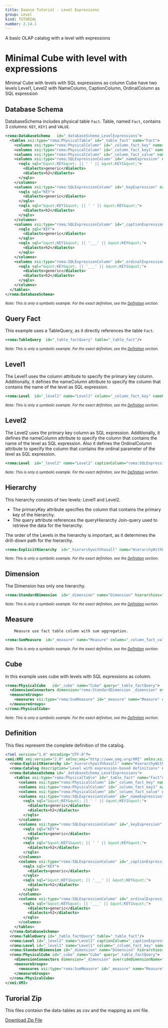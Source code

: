 ```yaml
---
title: Daanse Tutorial - Level Expressions
group: Level
kind: TUTORIAL
number: 2.14.1
---
```

A basic OLAP catalog with a level with expressions


# Minimal Cube with level with expressions

Minimal Cube with levels with SQL expressions as column
Cube have two levels Level1, Level2 with NameColumn, CaptionColumn, OrdinalColumn as SQL expression


## Database Schema

DatabaseSchema includes physical table `Fact`.
Table, named `Fact`, contains 3 columns: `KEY`, `KEY1` and `VALUE`.


```xml
<roma:DatabaseSchema   id="_databaseSchema_LevelExpressions">
  <tables xsi:type="roma:PhysicalTable" id="_table_fact" name="Fact">
    <columns xsi:type="roma:PhysicalColumn" id="_column_fact_key" name="KEY"/>
    <columns xsi:type="roma:PhysicalColumn" id="_column_fact_key1" name="KEY1"/>
    <columns xsi:type="roma:PhysicalColumn" id="_column_fact_value" name="VALUE" type="Integer"/>
    <columns xsi:type="roma:SQLExpressionColumn" id="_nameExpression" name="nameExpression">
      <sqls sql="&quot;KEY&quot; || ' ' || &quot;KEY1&quot;">
        <dialects>generic</dialects>
        <dialects>h2</dialects>
      </sqls>
    </columns>
    <columns xsi:type="roma:SQLExpressionColumn" id="_keyExpression" name="keyExpression">
      <sqls sql="KEY">
        <dialects>generic</dialects>
      </sqls>
      <sqls sql="&quot;KEY1&quot; || ' ' || &quot;KEY&quot;">
        <dialects>h2</dialects>
      </sqls>
    </columns>
    <columns xsi:type="roma:SQLExpressionColumn" id="_captionExpression" name="captionExpression">
      <sqls sql="KEY">
        <dialects>generic</dialects>
      </sqls>
      <sqls sql="&quot;KEY1&quot; || '___' || &quot;KEY&quot;">
        <dialects>h2</dialects>
      </sqls>
    </columns>
    <columns xsi:type="roma:SQLExpressionColumn" id="_ordinalExpression" name="ordinalExpression">
      <sqls sql="&quot;KEY&quot; || '___' || &quot;KEY1&quot;">
        <dialects>generic</dialects>
        <dialects>h2</dialects>
      </sqls>
    </columns>
  </tables>
</roma:DatabaseSchema>

```
*<small>Note: This is only a symbolic example. For the exact definition, see the [Definition](#definition) section.</small>*
## Query Fact

This example uses a TableQuery, as it directly references the table `Fact`.


```xml
<roma:TableQuery  id="_table_factQuery" table="_table_fact"/>

```
*<small>Note: This is only a symbolic example. For the exact definition, see the [Definition](#definition) section.</small>*
## Level1

The Level1 uses the column attribute to specify the primary key column. Additionally,
it defines the nameColumn attribute to specify the column that contains the name of the level as SQL expression.


```xml
<roma:Level  id="_level1" name="Level1" column="_column_fact_key" nameColumn="roma:SQLExpressionColumn _nameExpression"/>

```
*<small>Note: This is only a symbolic example. For the exact definition, see the [Definition](#definition) section.</small>*
## Level2

The Level2 uses the primary key column as SQL expression. Additionally,
it defines the nameColumn attribute to specify the column that contains the name of the level as SQL expression.
Also it defines the OrdinalColumn attribute to specify the column that contains the ordinal parameter of the level as SQL expression.


```xml
<roma:Level  id="_level2" name="Level2" captionColumn="roma:SQLExpressionColumn _captionExpression" column="roma:SQLExpressionColumn _keyExpression" ordinalColumn="roma:SQLExpressionColumn _ordinalExpression"/>

```
*<small>Note: This is only a symbolic example. For the exact definition, see the [Definition](#definition) section.</small>*
## Hierarchy

This hierarchy consists of two levels: Level1 and Level2.
- The primaryKey attribute specifies the column that contains the primary key of the hierarchy.
- The query attribute references the queryHierarchy Join-query used to retrieve the data for the hierarchy.

The order of the Levels in the hierarchy is important, as it determines the drill-down path for the hierarchy.


```xml
<roma:ExplicitHierarchy  id="_hierarchywithhasall" name="HierarchyWithHasAll" primaryKey="_column_fact_key" query="_table_factQuery" levels="_level1 _level2"/>

```
*<small>Note: This is only a symbolic example. For the exact definition, see the [Definition](#definition) section.</small>*
## Dimension

The Dimension has only one hierarchy.


```xml
<roma:StandardDimension  id="_dimension" name="Dimension" hierarchies="roma:ExplicitHierarchy _hierarchywithhasall"/>

```
*<small>Note: This is only a symbolic example. For the exact definition, see the [Definition](#definition) section.</small>*
## Measure

        Measure use fact table column with sum aggregation.


```xml
<roma:SumMeasure  id="_measure" name="Measure" column="_column_fact_value"/>

```
*<small>Note: This is only a symbolic example. For the exact definition, see the [Definition](#definition) section.</small>*
## Cube

In this example uses cube with levels with SQL expressions as column.


```xml
<roma:PhysicalCube   id="_cube" name="Cube" query="_table_factQuery">
  <dimensionConnectors dimension="roma:StandardDimension _dimension" overrideDimensionName="Dimension" id="_dc_dimension"/>
  <measureGroups>
    <measures xsi:type="roma:SumMeasure" id="_measure" name="Measure" column="_column_fact_value"/>
  </measureGroups>
</roma:PhysicalCube>

```
*<small>Note: This is only a symbolic example. For the exact definition, see the [Definition](#definition) section.</small>*

## Definition

This files represent the complete definition of the catalog.

```xml
<?xml version="1.0" encoding="UTF-8"?>
<xmi:XMI xmi:version="2.0" xmlns:xmi="http://www.omg.org/XMI" xmlns:xsi="http://www.w3.org/2001/XMLSchema-instance" xmlns:roma="https://www.daanse.org/spec/org.eclipse.daanse.rolap.mapping">
  <roma:ExplicitHierarchy id="_hierarchywithhasall" name="HierarchyWithHasAll" primaryKey="_column_fact_key" query="_table_factQuery" levels="_level1 _level2"/>
  <roma:Catalog description="Level with expression-based definitions" name="Daanse Tutorial - Level Expressions" cubes="_cube" dbschemas="_databaseSchema_LevelExpressions"/>
  <roma:DatabaseSchema id="_databaseSchema_LevelExpressions">
    <tables xsi:type="roma:PhysicalTable" id="_table_fact" name="Fact">
      <columns xsi:type="roma:PhysicalColumn" id="_column_fact_key" name="KEY"/>
      <columns xsi:type="roma:PhysicalColumn" id="_column_fact_key1" name="KEY1"/>
      <columns xsi:type="roma:PhysicalColumn" id="_column_fact_value" name="VALUE" type="Integer"/>
      <columns xsi:type="roma:SQLExpressionColumn" id="_nameExpression" name="nameExpression">
        <sqls sql="&quot;KEY&quot; || ' ' || &quot;KEY1&quot;">
          <dialects>generic</dialects>
          <dialects>h2</dialects>
        </sqls>
      </columns>
      <columns xsi:type="roma:SQLExpressionColumn" id="_keyExpression" name="keyExpression">
        <sqls sql="KEY">
          <dialects>generic</dialects>
        </sqls>
        <sqls sql="&quot;KEY1&quot; || ' ' || &quot;KEY&quot;">
          <dialects>h2</dialects>
        </sqls>
      </columns>
      <columns xsi:type="roma:SQLExpressionColumn" id="_captionExpression" name="captionExpression">
        <sqls sql="KEY">
          <dialects>generic</dialects>
        </sqls>
        <sqls sql="&quot;KEY1&quot; || '___' || &quot;KEY&quot;">
          <dialects>h2</dialects>
        </sqls>
      </columns>
      <columns xsi:type="roma:SQLExpressionColumn" id="_ordinalExpression" name="ordinalExpression">
        <sqls sql="&quot;KEY&quot; || '___' || &quot;KEY1&quot;">
          <dialects>generic</dialects>
          <dialects>h2</dialects>
        </sqls>
      </columns>
    </tables>
  </roma:DatabaseSchema>
  <roma:TableQuery id="_table_factQuery" table="_table_fact"/>
  <roma:Level id="_level2" name="Level2" captionColumn="_captionExpression" column="_keyExpression" ordinalColumn="_ordinalExpression"/>
  <roma:Level id="_level1" name="Level1" column="_column_fact_key" nameColumn="_nameExpression"/>
  <roma:StandardDimension id="_dimension" name="Dimension" hierarchies="_hierarchywithhasall"/>
  <roma:PhysicalCube id="_cube" name="Cube" query="_table_factQuery">
    <dimensionConnectors dimension="_dimension" overrideDimensionName="Dimension" id="_dc_dimension"/>
    <measureGroups>
      <measures xsi:type="roma:SumMeasure" id="_measure" name="Measure" column="_column_fact_value"/>
    </measureGroups>
  </roma:PhysicalCube>
</xmi:XMI>

```



## Turorial Zip
This files contaisn the data-tables as csv and the mapping as xmi file.

<a href="./zip/tutorial.level.expressions.zip" download>Download Zip File</a>
